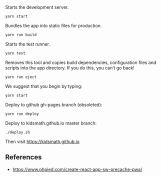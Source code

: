 Starts the development server.

    yarn start

Bundles the app into static files for production.

    yarn run build

Starts the test runner.

    yarn test

Removes this tool and copies build dependencies, configuration files
and scripts into the app directory. If you do this, you can’t go back!

    yarn run eject

We suggest that you begin by typing:

    yarn start

Deploy to github gh-pages branch (obsoleted):

    yarn run deploy


Deploy to kidsmath.github.io master branch:

    ./deploy.sh

Then visit https://kidsmath.github.io


## References

* https://www.phpied.com/create-react-app-sw-precache-pwa/

